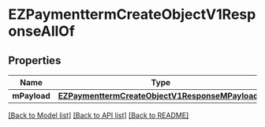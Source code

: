 # EZPaymenttermCreateObjectV1ResponseAllOf

## Properties
Name | Type | Description | Notes
------------ | ------------- | ------------- | -------------
**mPayload** | [**EZPaymenttermCreateObjectV1ResponseMPayload***](EZPaymenttermCreateObjectV1ResponseMPayload.md) |  | 

[[Back to Model list]](../README.md#documentation-for-models) [[Back to API list]](../README.md#documentation-for-api-endpoints) [[Back to README]](../README.md)


